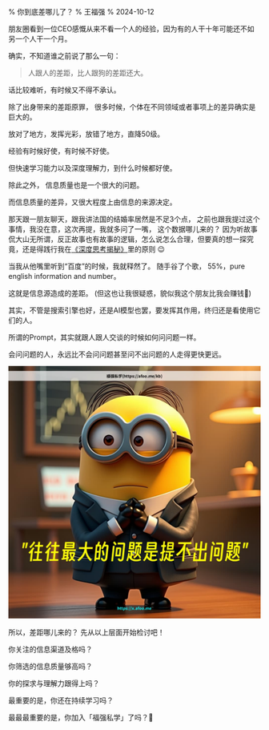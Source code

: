 % 你到底差哪儿了？
% 王福强
% 2024-10-12


朋友圈看到一位CEO感慨从来不看一个人的经验，因为有的人干十年可能还不如另一个人干一个月。

确实，不知道谁之前说了那么一句：

> 人跟人的差距，比人跟狗的差距还大。

话比较难听，有时候又不得不承认。

除了出身带来的差距原罪， 很多时候，个体在不同领域或者事项上的差异确实是巨大的。

放对了地方，发挥光彩，放错了地方，直降50级。

经验有时候好使，有时候不好使。

但快速学习能力以及深度理解力，到什么时候都好使。

除此之外， 信息质量也是一个很大的问题。

而信息质量的差异，又很大程度上由信息的来源决定。

那天跟一朋友聊天，跟我讲法国的结婚率居然是不足3个点， 之前也跟我提过这个事情，我没在意，这次再提，我就多问了一嘴， 这个数据哪儿来的？ 因为听故事侃大山无所谓，反正故事也有故事的逻辑，怎么说怎么合理，但要真的想一探究竟，还是得践行我在[《深度思考揭秘》](https://afoo.me/books.html)里的原则 😉 

当我从他嘴里听到“百度”的时候，我就释然了。 随手谷了个歌， 55%，pure english information and number。

这就是信息源造成的差距。 (但这也让我很疑惑，貌似我这个朋友比我会赚钱🤣)

其实，不管是搜索引擎也好，还是AI模型也罢，要发挥其作用，终归还是看使用它们的人。

所谓的Prompt，其实就跟人跟人交谈的时候如何问问题一样。 

会问问题的人，永远比不会问问题甚至问不出问题的人走得更快更远。

![](./images/2024-10-08-203113471.jpg)

所以，差距哪儿来的？ 先从以上层面开始检讨吧！

你关注的信息渠道及格吗？

你筛选的信息质量够高吗？

你的探求与理解力跟得上吗？

最重要的是，你还在持续学习吗？

最最最重要的是，你加入「福强私学」了吗？🤣





